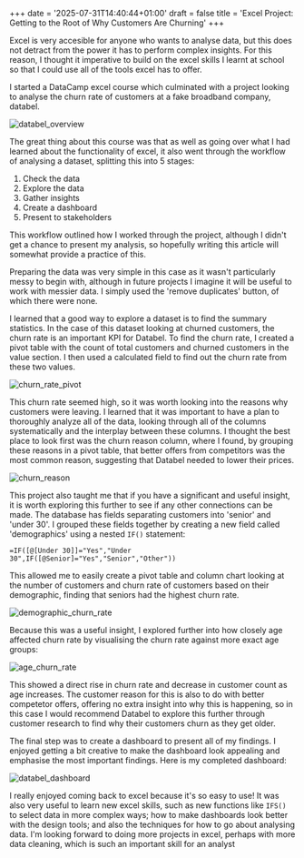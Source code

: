 +++
date = '2025-07-31T14:40:44+01:00'
draft = false
title = 'Excel Project: Getting to the Root of Why Customers Are Churning'
+++

Excel is very accesible for anyone who wants to analyse data, but this does not detract from the power it has to perform complex insights. For this reason, I thought it imperative to build on the excel skills I learnt at school so that I could use all of the tools excel has to offer. 

I started a DataCamp excel course which culminated with a project looking to analyse the churn rate of customers at a fake broadband company, databel. 

![databel_overview](img/databell_customer_spreadsheet.png)

The great thing about this course was that as well as going over what I had learned about the functionality of excel, it also went through the workflow of analysing a dataset, splitting this into 5 stages:

1. Check the data
2. Explore the data
3. Gather insights
4. Create a dashboard
5. Present to stakeholders

This workflow outlined how I worked through the project, although I didn't get a chance to present my analysis, so hopefully writing this article will somewhat provide a practice of this.

Preparing the data was very simple in this case as it wasn't particularly messy to begin with, although in future projects I imagine it will be useful to work with messier data. I simply used the 'remove duplicates' button, of which there were none.

I learned that a good way to explore a dataset is to find the summary statistics. In the case of this dataset looking at churned customers, the churn rate is an important KPI for Databel. To find the churn rate, I created a pivot table with the count of total customers and churned customers in the value section. I then used a calculated field to find out the churn rate from these two values. 

![churn_rate_pivot](img/churn_rate_pivot.png)

This churn rate seemed high, so it was worth looking into the reasons why customers were leaving. I learned that it was important to have a plan to thoroughly analyze all of the data, looking through all of the columns systematically and the interplay between these columns. I thought the best place to look first was the churn reason column, where I found, by grouping these reasons in a pivot table, that better offers from competitors was the most common reason, suggesting that Databel needed to lower their prices.

![churn_reason](img/churn_reason.png)

This project also taught me that if you have a significant and useful insight, it is worth exploring this further to see if any other connections can be made. The database has fields separating customers into 'senior' and 'under 30'. I grouped these fields together by creating a new field called 'demographics' using a nested `IF()` statement: 

`=IF([@[Under 30]]="Yes","Under 30",IF([@Senior]="Yes","Senior","Other"))`

This allowed me to easily create a pivot table and column chart looking at the number of customers and churn rate of customers based on their demographic, finding that seniors had the highest churn rate.

![demographic_churn_rate](demographic_churn_rate.png)

Because this was a useful insight, I explored further into how closely age affected churn rate by visualising the churn rate against more exact age groups:

![age_churn_rate](age_churn_rate.png)

This showed a direct rise in churn rate and decrease in customer count as age increases. The customer reason for this is also to do with better competetor offers, offering no extra insight into why this is happening, so in this case I would recommend Databel to explore this further through customer research to find why their customers churn as they get older.

The final step was to create a dashboard to present all of my findings. I enjoyed getting a bit creative to make the dashboard look appealing and emphasise the most important findings. Here is my completed dashboard:

![databel_dashboard](databel_dashboard.png)

I really enjoyed coming back to excel because it's so easy to use! It was also very useful to learn new excel skills, such as new functions like `IFS()` to select data in more complex ways; how to make dashboards look better with the design tools; and also the techniques for how to go about analysing data. I'm looking forward to doing more projects in excel, perhaps with more data cleaning, which is such an important skill for an analyst